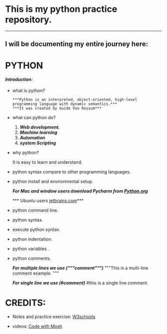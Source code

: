 # This is my python practice repository.
---------------------------------------------------------------------------------------------------------------------------------------------------
I will be documenting my entire journey here:
---------------------------------------------------------------------------------------------------------------------------------------------------

# PYTHON
#### *Introduction:*

- what is python?
  
      ***Python is an interpreted, object-oriented, high-level programming language with dynamic semantics.***
      ***It was created by Guido Von Rossum***
  
- what can python do?
  
   1. ***Web development.***
   2. ***Machine learning***
   3. ***Automation***
   4. ***system Scripting***
      
- why python?
  
  It is easy to learn  and understand.
  
- python syntax compare to other programming languages.
- python install and environmental setup.
  
    ***For Mac and window users download Pycharm from [Python.org](https://www.python.org/)***
  
    *** Ubuntu users [jetbrains.com](https://www.jetbrains.com/pycharm/)***
  
- python command line.
- python syntax.
- execute python syntax.
- python indentation.
- python variables .
- python comments.
  
  ***For multiple lines we use ("""comment""")***
    """This is a
     multi-line comment
   example.
  """
  
  ***For single line we use (#comment)***
  #this is a single line comment.

# CREDITS:
- Notes and practice exercise:
 [W3schools](https://profile.w3schools.com/)

- videos:
 [Code with Mosh](https://youtu.be/kqtD5dpn9C8?feature=shared)
